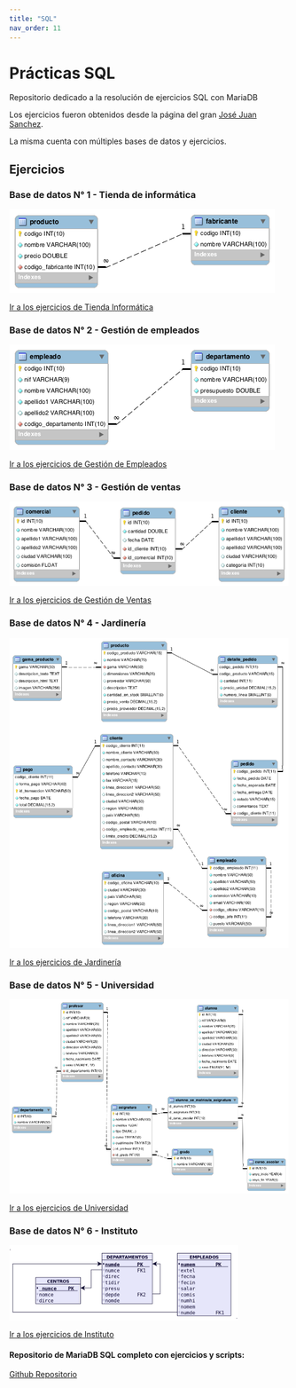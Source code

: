 ```yaml
---
title: "SQL"
nav_order: 11
---
```


# Prácticas SQL 
Repositorio dedicado a la resolución de ejercicios SQL con MariaDB

Los ejercicios fueron obtenidos desde la página del gran [José Juan Sanchez](https://josejuansanchez.org/bd/ejercicios-consultas-sql/index.html).

La misma cuenta con múltiples bases de datos y ejercicios.

## Ejercicios

### Base de datos N° 1 - Tienda de informática

[![DER Tienda Informática](images/der-tienda-informatica.png)]()

<a href="informatica.html">Ir a los ejercicios de Tienda Informática</a>

### Base de datos N° 2 - Gestión de empleados

[![DER Gestión Empleados](images/der-gestion-empleados.png)]()

<a href="empleados.html">Ir a los ejercicios de Gestión de Empleados</a>

### Base de datos N° 3 - Gestión de ventas

[![DER Gestión Ventas](images/der-gestion-ventas.png)]()

<a href="ventas.html">Ir a los ejercicios de Gestión de Ventas</a>

### Base de datos N° 4 - Jardinería

[![DER Jardinería](images/der-jardineria.png)]()

<a href="jardineria.html">Ir a los ejercicios de Jardinería</a>

### Base de datos N° 5 - Universidad

[![DER Universidad](images/der-universidad.png)]()

<a href="universidad.html">Ir a los ejercicios de Universidad</a>

### Base de datos N° 6 - Instituto

[![DER Universidad](images/Imagen1.png)]()

[Ir a los ejercicios de Instituto](actividad35.md)


#### Repositorio de MariaDB SQL completo con ejercicios y scripts:

[Github Repositorio](https://github.com/dgmx/Bases-de-DATOS)